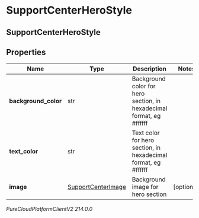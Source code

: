 # SupportCenterHeroStyle

## SupportCenterHeroStyle

## Properties

|Name | Type | Description | Notes|
|------------ | ------------- | ------------- | -------------|
| **background_color** | str | Background color for hero section, in hexadecimal format, eg #ffffff | |
| **text_color** | str | Text color for hero section, in hexadecimal format, eg #ffffff | |
| **image** | [SupportCenterImage](SupportCenterImage) | Background image for hero section | [optional] |



_PureCloudPlatformClientV2 214.0.0_
